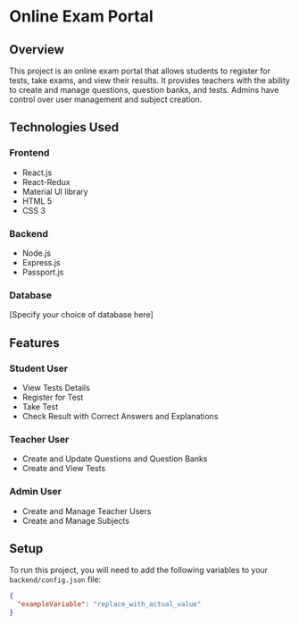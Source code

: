 # Online Exam Portal

## Overview

This project is an online exam portal that allows students to register for tests, take exams, and view their results. It provides teachers with the ability to create and manage questions, question banks, and tests. Admins have control over user management and subject creation.

## Technologies Used

### Frontend
- React.js
- React-Redux
- Material UI library
- HTML 5
- CSS 3

### Backend
- Node.js
- Express.js
- Passport.js

### Database
[Specify your choice of database here]

## Features

### Student User
- View Tests Details
- Register for Test
- Take Test
- Check Result with Correct Answers and Explanations

### Teacher User
- Create and Update Questions and Question Banks
- Create and View Tests

### Admin User
- Create and Manage Teacher Users
- Create and Manage Subjects

## Setup

To run this project, you will need to add the following variables to your `backend/config.json` file:

```json
{
  "exampleVariable": "replace_with_actual_value"
}
